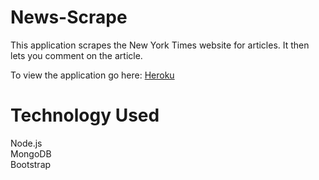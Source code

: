# News-Scrape

This application scrapes the New York Times website for articles. It then lets you comment on the article.

To view the application go here: [Heroku](http://damp-sea-33713.herokuapp.com/)

# Technology Used
Node.js<br />
MongoDB<br />
Bootstrap<br />
